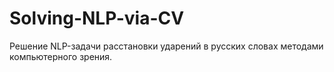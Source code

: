 # Solving-NLP-via-CV

Решение NLP-задачи расстановки ударений в русских словах методами компьютерного зрения.

